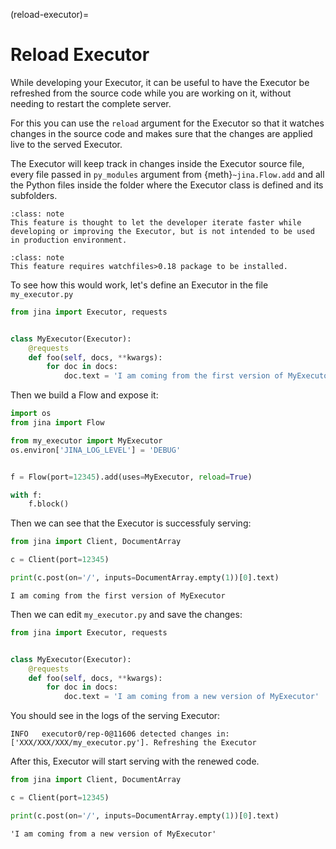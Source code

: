 (reload-executor)=
# Reload Executor

While developing your Executor, it can be useful to have the Executor be refreshed from the source code while you are working on it, without needing to restart the complete server.

For this you can use the `reload` argument for the Executor so that it watches changes in the source code and makes sure that the changes are applied live to the served Executor.

The Executor will keep track in changes inside the Executor source file, every file passed in `py_modules` argument from {meth}`~jina.Flow.add` and all the Python files inside the folder where the Executor class is defined and its subfolders.

````{admonition} Note
:class: note
This feature is thought to let the developer iterate faster while developing or improving the Executor, but is not intended to be used in production environment.
````

````{admonition} Note
:class: note
This feature requires watchfiles>0.18 package to be installed.
````

To see how this would work, let's define an Executor in the file `my_executor.py`
```python
from jina import Executor, requests


class MyExecutor(Executor):
    @requests
    def foo(self, docs, **kwargs):
        for doc in docs:
            doc.text = 'I am coming from the first version of MyExecutor'
```

Then we build a Flow and expose it:

```python
import os
from jina import Flow

from my_executor import MyExecutor
os.environ['JINA_LOG_LEVEL'] = 'DEBUG'


f = Flow(port=12345).add(uses=MyExecutor, reload=True)

with f:
    f.block()
```

Then we can see that the Executor is successfuly serving:

```python
from jina import Client, DocumentArray

c = Client(port=12345)

print(c.post(on='/', inputs=DocumentArray.empty(1))[0].text)
```

```text
I am coming from the first version of MyExecutor
```

Then we can edit `my_executor.py` and save the changes:

```python
from jina import Executor, requests


class MyExecutor(Executor):
    @requests
    def foo(self, docs, **kwargs):
        for doc in docs:
            doc.text = 'I am coming from a new version of MyExecutor'
```

You should see in the logs of the serving Executor:

```text
INFO   executor0/rep-0@11606 detected changes in: ['XXX/XXX/XXX/my_executor.py']. Refreshing the Executor                                                             
```

After this, Executor will start serving with the renewed code.

```python
from jina import Client, DocumentArray

c = Client(port=12345)

print(c.post(on='/', inputs=DocumentArray.empty(1))[0].text)
```

```text
'I am coming from a new version of MyExecutor'
```

